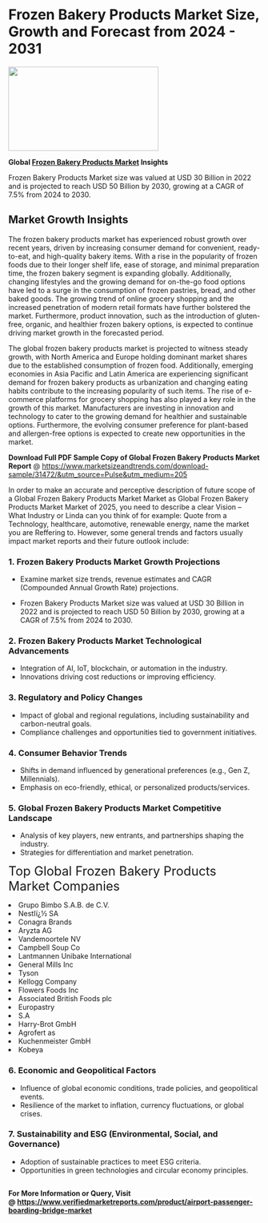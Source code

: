 <H1>Frozen Bakery Products Market Size, Growth and Forecast from 2024 - 2031</H1><img class="aligncenter size-medium wp-image-584254" src="https://thirdeyenews.in/wp-content/uploads/2024/09/Global-Market-Research-300x168.jpeg" alt="" width="300" height="168" /><p><strong>Global&nbsp;<a href="https://www.marketsizeandtrends.com/download-sample/31472/&amp;utm_source=Pulse&amp;utm_medium=205">Frozen Bakery Products Market</a> Insights</strong></p><p>Frozen Bakery Products Market size was valued at USD 30 Billion in 2022 and is projected to reach USD 50 Billion by 2030, growing at a CAGR of 7.5% from 2024 to 2030.</p><p><h2>Market Growth Insights</h2> <p>The frozen bakery products market has experienced robust growth over recent years, driven by increasing consumer demand for convenient, ready-to-eat, and high-quality bakery items. With a rise in the popularity of frozen foods due to their longer shelf life, ease of storage, and minimal preparation time, the frozen bakery segment is expanding globally. Additionally, changing lifestyles and the growing demand for on-the-go food options have led to a surge in the consumption of frozen pastries, bread, and other baked goods. The growing trend of online grocery shopping and the increased penetration of modern retail formats have further bolstered the market. Furthermore, product innovation, such as the introduction of gluten-free, organic, and healthier frozen bakery options, is expected to continue driving market growth in the forecasted period. </p> <p>The global frozen bakery products market is projected to witness steady growth, with North America and Europe holding dominant market shares due to the established consumption of frozen food. Additionally, emerging economies in Asia Pacific and Latin America are experiencing significant demand for frozen bakery products as urbanization and changing eating habits contribute to the increasing popularity of such items. The rise of e-commerce platforms for grocery shopping has also played a key role in the growth of this market. Manufacturers are investing in innovation and technology to cater to the growing demand for healthier and sustainable options. Furthermore, the evolving consumer preference for plant-based and allergen-free options is expected to create new opportunities in the market. </p><p><span class=""><strong>Download Full PDF Sample Copy of Global Frozen Bakery Products Market Report</strong> @ <a href="https://www.marketsizeandtrends.com/download-sample/31472/&amp;utm_source=Pulse&amp;utm_medium=205" target="_blank">https://www.marketsizeandtrends.com/download-sample/31472/&amp;utm_source=Pulse&amp;utm_medium=205</a></span></p><p>In order to make an accurate and perceptive description of future scope of a Global&nbsp;Frozen Bakery Products Market Market as Global&nbsp;Frozen Bakery Products Market Market of 2025, you need to describe a clear Vision &ndash; What Industry or Linda can you think of for example: Quote from a Technology, healthcare, automotive, renewable energy, name the market you are Reffering to. However, some general trends and factors usually impact market reports and their future outlook include:</p><h3>1.&nbsp;<strong>Frozen Bakery Products Market Growth Projections</strong></h3><ul><li>Examine market size trends, revenue estimates and CAGR (Compounded Annual Growth Rate) projections.</li><li><p>Frozen Bakery Products Market size was valued at USD 30 Billion in 2022 and is projected to reach USD 50 Billion by 2030, growing at a CAGR of 7.5% from 2024 to 2030.</p></li></ul><h3>2.&nbsp;<strong>Frozen Bakery Products Market Technological Advancements</strong></h3><ul><li>Integration of AI, IoT, blockchain, or automation in the industry.</li><li>Innovations driving cost reductions or improving efficiency.</li></ul><h3>3.&nbsp;<strong>Regulatory and Policy Changes</strong></h3><ul><li>Impact of global and regional regulations, including sustainability and carbon-neutral goals.</li><li>Compliance challenges and opportunities tied to government initiatives.</li></ul><h3>4.&nbsp;<strong>Consumer Behavior Trends</strong></h3><ul><li>Shifts in demand influenced by generational preferences (e.g., Gen Z, Millennials).</li><li>Emphasis on eco-friendly, ethical, or personalized products/services.</li></ul><h3>5.&nbsp;<strong>Global Frozen Bakery Products Market Competitive Landscape</strong></h3><ul><li>Analysis of key players, new entrants, and partnerships shaping the industry.</li><li>Strategies for differentiation and market penetration.</li></ul><p data-pm-slice="1 1 []"><span style="color: inherit; font-family: inherit; font-size: 25px;">Top Global Frozen Bakery Products Market Companies</span></p><div class="" data-test-id=""><p><li>Grupo Bimbo S.A.B. de C.V.</li><li> Nestlï¿½ SA</li><li> Conagra Brands</li><li> Aryzta AG</li><li> Vandemoortele NV</li><li> Campbell Soup Co</li><li> Lantmannen Unibake International</li><li> General Mills Inc</li><li> Tyson</li><li> Kellogg Company</li><li> Flowers Foods Inc</li><li> Associated British Foods plc</li><li> Europastry</li><li> S.A</li><li> Harry-Brot GmbH</li><li> Agrofert as</li><li> Kuchenmeister GmbH</li><li> Kobeya</li></p></div><h3>6.&nbsp;<strong>Economic and Geopolitical Factors</strong></h3><ul><li>Influence of global economic conditions, trade policies, and geopolitical events.</li><li>Resilience of the market to inflation, currency fluctuations, or global crises.</li></ul><h3>7.&nbsp;<strong>Sustainability and ESG (Environmental, Social, and Governance)</strong></h3><ul><li>Adoption of sustainable practices to meet ESG criteria.</li><li>Opportunities in green technologies and circular economy principles.</li></ul><h2><strong style="font-size: 14px;">For More Information or Query, Visit @&nbsp;</strong><a style="background-color: #ffffff; font-size: 14px;" href="https://www.marketsizeandtrends.com/report/frozen-bakery-products-market/" target="_blank">https://www.verifiedmarketreports.com/product/airport-passenger-boarding-bridge-market</a></h2>
